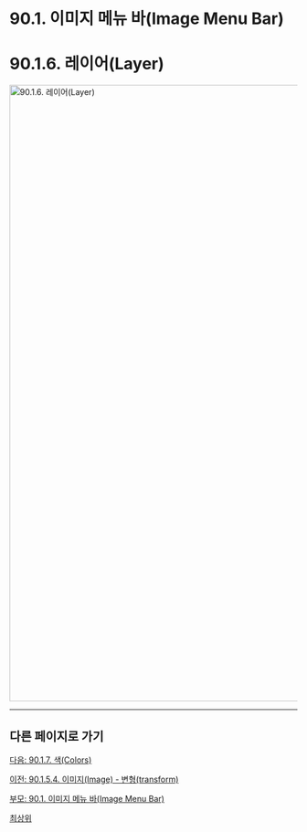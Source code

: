 # 90.1. 이미지 메뉴 바(Image Menu Bar)
# 90.1.6. 레이어(Layer)

<img width="1080" alt="90.1.6. 레이어(Layer)" environment="MacOS:Sonoma 14.2.1 GIMP 2.10.36" src="https://github.com/wonder13662/gimp/assets/15767104/3f4bfc3c-ecba-45b9-bca5-c4ffcc4a28bf">

***

## 다른 페이지로 가기

[다음: 90.1.7. 색(Colors)](./90-01-07-colors.md)

[이전: 90.1.5.4. 이미지(Image) - 변형(transform)](./90-01-05-imagex-04-transform.md)

[부모: 90.1. 이미지 메뉴 바(Image Menu Bar)](./90-01-00-image-menu-bar.md)

[최상위](./00-home.md)
